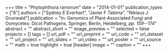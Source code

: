 +++
title = "Phytophthora ramorum"
date = "2014-01-01"
publication_types = ["6"]
authors = ["Sydney E Everhart", "Javier F Tabima", "Niklaus J Grunwald"]
publication = "In: Genomics of Plant-Associated Fungi and Oomycetes: Dicot Pathogens, Springer, Berlin, Heidelberg, _pp. 159--174_"
abstract = ""
abstract_short = ""
image_preview = ""
selected = false
projects = []
tags = []
url_pdf = ""
url_preprint = ""
url_code = ""
url_dataset = ""
url_project = ""
url_slides = ""
url_video = ""
url_poster = ""
url_source = ""
math = true
highlight = true
[header]
image = ""
caption = ""
+++
